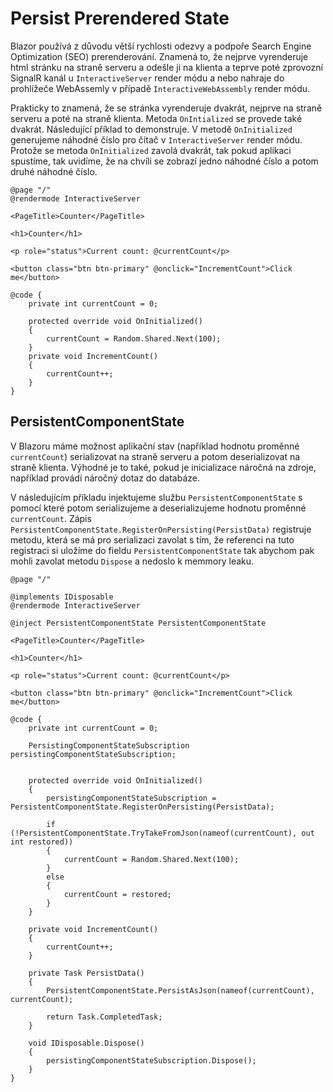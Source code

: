 # Persist Prerendered State

Blazor používá z důvodu větší rychlosti odezvy a podpoře Search Engine Optimization (SEO) prerenderování. Znamená to, že nejprve vyrenderuje html stránku na straně serveru a odešle ji na klienta a teprve poté zprovozní SignalR kanál u ```InteractiveServer``` render módu a nebo nahraje do prohlížeče WebAssemly v případě ```InteractiveWebAssembly``` render módu.

Prakticky to znamená, že se stránka vyrenderuje dvakrát, nejprve na straně serveru a poté na straně klienta. Metoda ```OnIntialized``` se provede také dvakrát. Následující příklad to demonstruje. V metodě ```OnInitialized``` generujeme náhodné číslo pro čítač v ```InteractiveServer``` render módu. Protože se metoda ```OnInitialized``` zavolá dvakrát, tak pokud aplikaci spustíme, tak uvidíme, že na chvíli se zobrazí jedno náhodné číslo a potom druhé náhodné číslo.

```razor
@page "/"
@rendermode InteractiveServer

<PageTitle>Counter</PageTitle>

<h1>Counter</h1>

<p role="status">Current count: @currentCount</p>

<button class="btn btn-primary" @onclick="IncrementCount">Click me</button>

@code {
    private int currentCount = 0;

    protected override void OnInitialized()
    {
        currentCount = Random.Shared.Next(100);
    }
    private void IncrementCount()
    {
        currentCount++;
    }
}
```
## PersistentComponentState

V Blazoru máme možnost aplikační stav (například hodnotu proměnné ```currentCount```) serializovat na straně serveru a potom deserializovat na straně klienta. Výhodné je to také, pokud je inicializace náročná na zdroje, například provádí náročný dotaz do databáze.

V následujícím příkladu injektujeme službu ```PersistentComponentState``` s pomocí které potom serializujeme a deserializujeme hodnotu proměnné ```currentCount```. Zápis ```PersistentComponentState.RegisterOnPersisting(PersistData)``` registruje metodu, která se má pro serializaci zavolat s tím, že referenci na tuto registraci si uložíme do fieldu ```PersistentComponentState``` tak abychom pak mohli zavolat metodu ```Dispose``` a nedoslo k memmory leaku.

```razor
@page "/"

@implements IDisposable
@rendermode InteractiveServer

@inject PersistentComponentState PersistentComponentState

<PageTitle>Counter</PageTitle>

<h1>Counter</h1>

<p role="status">Current count: @currentCount</p>

<button class="btn btn-primary" @onclick="IncrementCount">Click me</button>

@code {
    private int currentCount = 0;

    PersistingComponentStateSubscription persistingComponentStateSubscription;


    protected override void OnInitialized()
    {
        persistingComponentStateSubscription = PersistentComponentState.RegisterOnPersisting(PersistData);

        if (!PersistentComponentState.TryTakeFromJson(nameof(currentCount), out int restored))
        {
            currentCount = Random.Shared.Next(100);
        }
        else
        {
            currentCount = restored;
        }
    }

    private void IncrementCount()
    {
        currentCount++;
    }

    private Task PersistData()
    {
        PersistentComponentState.PersistAsJson(nameof(currentCount), currentCount);

        return Task.CompletedTask;
    }

    void IDisposable.Dispose()
    {
        persistingComponentStateSubscription.Dispose();
    }
}
```